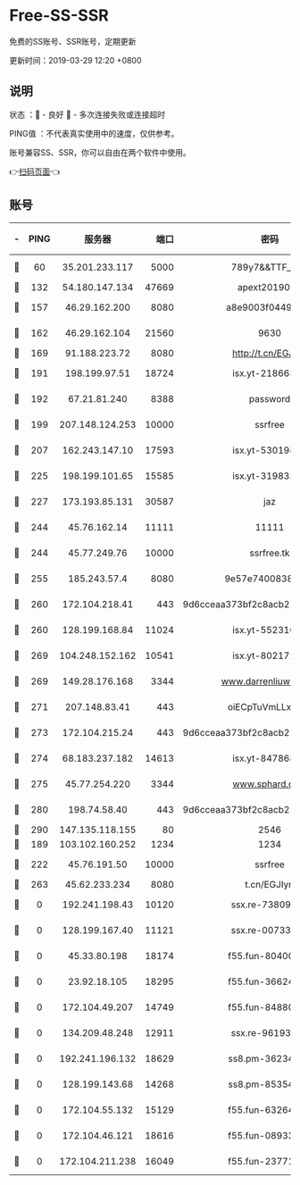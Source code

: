 # Free-SS-SSR

免费的SS账号、SSR账号，定期更新

更新时间：2019-03-29 12:20 +0800

## 说明

状态     ：🙂 - 良好 🙁 - 多次连接失败或连接超时

PING值   ：不代表真实使用中的速度，仅供参考。

账号兼容SS、SSR，你可以自由在两个软件中使用。

👉[扫码页面](https://liesauer.github.io/Free-SS-SSR/)👈

## 账号

|-|PING|服务器|端口|密码|加密方式|区域|
|:----:|:----:|:-----:|-----:|:----:|:----:|:----:|
|🙂|60|35.201.233.117|5000|789y7&&TTF_+><|aes-256-cfb|US|
|🙂|132|54.180.147.134|47669|apext2019001|chacha20|KR|
|🙂|157|46.29.162.200|8080|a8e9003f0449cea5|chacha20-ietf|RU|
|🙂|162|46.29.162.104|21560|9630|aes-128-ctr|RU|
|🙂|169|91.188.223.72|8080|http://t.cn/EGJIyrl|rc4-md5|RU|
|🙂|191|198.199.97.51|18724|isx.yt-21866336|aes-256-cfb|US|
|🙂|192|67.21.81.240|8388|password|aes-256-cfb|US|
|🙂|199|207.148.124.253|10000|ssrfree|aes-256-cfb|SG|
|🙂|207|162.243.147.10|17593|isx.yt-53019880|aes-256-cfb|US|
|🙂|225|198.199.101.65|15585|isx.yt-31983348|aes-256-cfb|US|
|🙂|227|173.193.85.131|30587|jaz|aes-256-cfb|US|
|🙂|244|45.76.162.14|11111|11111|aes-256-cfb|SG|
|🙂|244|45.77.249.76|10000|ssrfree.tk|aes-256-cfb|SG|
|🙂|255|185.243.57.4|8080|9e57e7400838a01e|chacha20-ietf|US|
|🙂|260|172.104.218.41|443|9d6cceaa373bf2c8acb22e60b6a58be6|aes-256-cfb|US|
|🙂|260|128.199.168.84|11024|isx.yt-55231096|aes-256-cfb|SG|
|🙂|269|104.248.152.162|10541|isx.yt-80217237|aes-256-cfb|SG|
|🙂|269|149.28.176.168|3344|www.darrenliuwei.com|aes-256-cfb|AU|
|🙂|271|207.148.83.41|443|oiECpTuVmLLxk4Ts|aes-256-cfb|AU|
|🙂|273|172.104.215.24|443|9d6cceaa373bf2c8acb22e60b6a58be6|aes-256-cfb|US|
|🙂|274|68.183.237.182|14613|isx.yt-84786883|aes-256-cfb|SG|
|🙂|275|45.77.254.220|3344|www.sphard.com|aes-256-cfb|SG|
|🙂|280|198.74.58.40|443|9d6cceaa373bf2c8acb22e60b6a58be6|aes-256-cfb|US|
|🙂|290|147.135.118.155|80|2546|chacha20|US|
|🙂|189|103.102.160.252|1234|1234|rc4-md5|JP|
|🙂|222|45.76.191.50|10000|ssrfree|aes-256-cfb|SG|
|🙂|263|45.62.233.234|8080|t.cn/EGJIyrl|rc4-md5|CA|
|🙁|0|192.241.198.43|10120|ssx.re-73809534|aes-256-cfb|US|
|🙁|0|128.199.167.40|11121|ssx.re-00733888|aes-256-cfb|SG|
|🙁|0|45.33.80.198|18174|f55.fun-80400904|aes-256-cfb|US|
|🙁|0|23.92.18.105|18295|f55.fun-36624119|aes-256-cfb|US|
|🙁|0|172.104.49.207|14749|f55.fun-84880621|aes-256-cfb|SG|
|🙁|0|134.209.48.248|12911|ssx.re-96193114|aes-256-cfb|US|
|🙁|0|192.241.196.132|18629|ss8.pm-36234428|aes-256-cfb|US|
|🙁|0|128.199.143.68|14268|ss8.pm-85354499|aes-256-cfb|SG|
|🙁|0|172.104.55.132|15129|f55.fun-63264424|aes-256-cfb|SG|
|🙁|0|172.104.46.121|18616|f55.fun-08933547|aes-256-cfb|SG|
|🙁|0|172.104.211.238|16049|f55.fun-23771656|aes-256-cfb|US|
